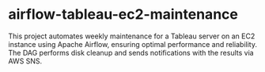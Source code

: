 # airflow-tableau-ec2-maintenance
This project automates weekly maintenance for a Tableau server on an EC2 instance using Apache Airflow, ensuring optimal performance and reliability. The DAG performs disk cleanup and sends notifications with the results via AWS SNS.
